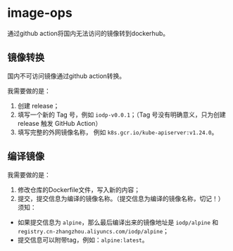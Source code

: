 # image-ops
通过github action将国内无法访问的镜像转到dockerhub。
## 镜像转换
国内不可访问镜像通过github action转换。

我需要做的是：
1. 创建 release；
2. 填写一个新的 Tag 号，例如 `iodp-v0.0.1`；（Tag 号没有明确意义，只为创建 release 触发 GitHub Action）
3. 填写完整的外网镜像名称， 例如 `k8s.gcr.io/kube-apiserver:v1.24.0`。
## 编译镜像
我需要做的是：
1. 修改仓库的Dockerfile文件，写入新的内容；
2. 提交，提交信息为编译的镜像名称。（提交信息为编译的镜像名称，切记！）
须知：
- 如果提交信息为 `alpine`，那么最后编译出来的镜像地址是 `iodp/alpine` 和 `registry.cn-zhangzhou.aliyuncs.com/iodp/alpine`；
- 提交信息可以附带tag，例如：`alpine:latest`。
